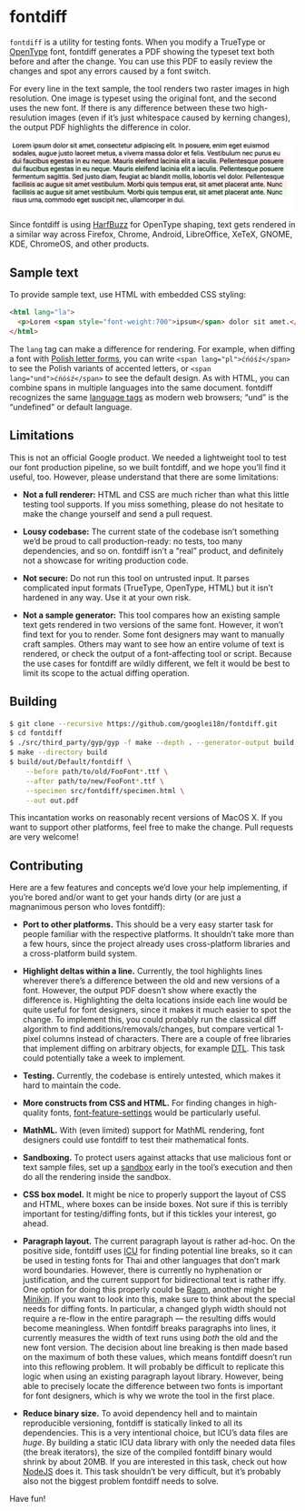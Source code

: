 # fontdiff

`fontdiff` is a utility for testing fonts. When you modify a TrueType
or [OpenType](http://opentypecookbook.com/index.html) font, fontdiff
generates a PDF showing the typeset text both before and after the
change. You can use this PDF to easily review the changes and spot any
errors caused by a font switch.

For every line in the text sample, the tool renders two raster images
in high resolution. One image is typeset using the original font, and
the second uses the new font.  If there is any difference between
these two high-resulution images (even if it’s just whitespace caused
by kerning changes), the output PDF highlights the difference in
color.

![Screenshot](doc/fontdiff-1.png)

Since fontdiff is using
[HarfBuzz](https://www.freedesktop.org/wiki/Software/HarfBuzz/) for
OpenType shaping, text gets rendered in a similar way across Firefox,
Chrome, Android, LibreOffice, XeTeX, GNOME, KDE, ChromeOS, and other
products.


## Sample text

To provide sample text, use HTML with embedded CSS styling:
```html
<html lang="la">
  <p>Lorem <span style="font-weight:700">ipsum</span> dolor sit amet.</p>
</html>
```

The `lang` tag can make a difference for rendering. For example, when
diffing a font with [Polish letter
forms](https://glyphsapp.com/tutorials/localize-your-font-polish-kreska),
you can write `<span lang="pl">ćńóśź</span>` to see the Polish
variants of accented letters, or `<span lang="und">ćńóśź</span>`
to see the default design.  As with HTML, you can combine spans in
multiple languages into the same document.  fontdiff recognizes the
same [language tags](https://www.w3.org/International/articles/language-tags/)
as modern web browsers; “und” is the “undefined” or default language.


## Limitations

This is not an official Google product. We needed a lightweight tool
to test our font production pipeline, so we built fontdiff, and we hope
you’ll find it useful, too.  However, please understand that there are
some limitations:

* **Not a full renderer:** HTML and CSS are much richer than what this
  little testing tool supports. If you miss something, please do not
  hesitate to make the change yourself and send a pull request.

* **Lousy codebase:** The current state of the codebase isn’t something
  we’d be proud to call production-ready: no tests, too many dependencies,
  and so on. fontdiff isn’t a “real” product, and definitely not a showcase
  for writing production code.

* **Not secure:** Do not run this tool on untrusted input. It parses
  complicated input formats (TrueType, OpenType, HTML) but it isn’t
  hardened in any way.  Use it at your own risk.

* **Not a sample generator:** This tool compares how an existing
  sample text gets rendered in two versions of the same font. However,
  it won’t find text for you to render.  Some font designers may want
  to manually craft samples. Others may want to see how an entire
  volume of text is rendered, or check the output of a font-affecting
  tool or script.  Because the use cases for fontdiff are wildly
  different, we felt it would be best to limit its scope to the actual
  diffing operation.


## Building

```sh
$ git clone --recursive https://github.com/googlei18n/fontdiff.git
$ cd fontdiff
$ ./src/third_party/gyp/gyp -f make --depth . --generator-output build src/fontdiff/fontdiff.gyp
$ make --directory build
$ build/out/Default/fontdiff \
    --before path/to/old/FooFont*.ttf \
    --after path/to/new/FooFont*.ttf \
    --specimen src/fontdiff/specimen.html \
    --out out.pdf
```

This incantation works on reasonably recent versions of MacOS X.
If you want to support other platforms, feel free to make the change.
Pull requests are very welcome!


## Contributing

Here are a few features and concepts we’d love your help implementing,
if you’re bored and/or want to get your hands dirty (or are just a
magnanimous person who loves fontdiff):

* **Port to other platforms.** This should be a very easy starter task
  for people familiar with the respective platforms. It shouldn’t
  take more than a few hours, since the project already uses
  cross-platform libraries and a cross-platform build system.

* **Highlight deltas within a line.** Currently, the tool
  highlights lines wherever there’s a difference between the old and
  new versions of a font. However, the output PDF doesn’t show
  where exactly the difference is. Highlighting the delta
  locations inside each line would be quite useful for font designers,
  since it makes it much easier to spot the change.  To implement
  this, you could probably run the classical diff algorithm to find
  additions/removals/changes, but compare vertical 1-pixel columns
  instead of characters.  There are a couple of free libraries that
  implement diffing on arbitrary objects, for example
  [DTL](https://github.com/cubicdaiya/dtl/blob/master/test/Objdifftest.cpp).
  This task could potentially take a week to implement.

* **Testing.** Currently, the codebase is entirely untested, which makes
  it hard to maintain the code.

* **More constructs from CSS and HTML.** For finding changes in
  high-quality fonts,
  [font-feature-settings](https://www.w3.org/TR/css-fonts-3/#font-rend-desc)
  would be particularly useful.

* **MathML.** With (even limited) support for MathML rendering,
  font designers could use fontdiff to test their mathematical fonts.

* **Sandboxing.** To protect users against attacks that use malicious
  font or text sample files, set up a
  [sandbox](https://en.wikipedia.org/wiki/Sandbox_%28computer_security%29)
  early in the tool’s execution and then do all the rendering inside
  the sandbox.

* **CSS box model.** It might be nice to properly support the layout of
  CSS and HTML, where boxes can be inside boxes. Not sure if this is
  terribly important for testing/diffing fonts, but if this tickles
  your interest, go ahead.

* **Paragraph layout.** The current paragraph layout is rather
  ad-hoc. On the positive side, fontdiff uses
  [ICU](http://site.icu-project.org/) for finding potential line
  breaks, so it can be used in testing fonts for Thai and
  other languages that don’t mark word boundaries. However, there is
  currently no hyphenation or justification, and the current support
  for bidirectional text is rather iffy. One option for doing this
  properly could be [Raqm](https://github.com/HOST-Oman/libraqm),
  another might be
  [Minikin](https://android.googlesource.com/platform/frameworks/minikin/+/master). If
  you want to look into this, make sure to think about the special
  needs for diffing fonts. In particular, a changed glyph width should
  not require a re-flow in the entire paragraph — the
  resulting diffs would become meaningless. When fontdiff breaks
  paragraphs into lines, it currently measures the width of text runs
  using _both_ the old and the new font version. The decision about
  line breaking is then made based on the maximum of both these
  values, which means fontdiff doesn’t run into this reflowing
  problem.  It will probably be difficult to replicate this
  logic when using an existing paragraph layout library. However,
  being able to precisely locate the difference between two fonts is
  important for font designers, which is why we wrote
  the tool in the first place.

* **Reduce binary size.** To avoid dependency hell and to maintain
  reproducible versioning, fontdiff is statically linked to all its
  dependencies.  This is a very intentional choice, but ICU’s data
  files are _huge_.  By building a static ICU data library with only
  the needed data files (the break iterators), the size of the
  compiled fontdiff binary would shrink by about 20MB. If you are
  interested in this task, check out how
  [NodeJS](https://github.com/nodejs/node/blob/master/tools/icu/README.md)
  does it. This task shouldn’t be very difficult, but it’s probably also
  not the biggest problem fontdiff needs to solve.

Have fun!
